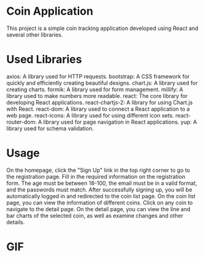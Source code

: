 # Coin Application

This project is a simple coin tracking application developed using React and several other libraries.

# Used Libraries

axios: A library used for HTTP requests.
bootstrap: A CSS framework for quickly and efficiently creating beautiful designs.
chart.js: A library used for creating charts.
formik: A library used for form management.
millify: A library used to make numbers more readable.
react: The core library for developing React applications.
react-chartjs-2: A library for using Chart.js with React.
react-dom: A library used to connect a React application to a web page.
react-icons: A library used for using different icon sets.
react-router-dom: A library used for page navigation in React applications.
yup: A library used for schema validation.

# Usage

On the homepage, click the "Sign Up" link in the top right corner to go to the registration page.
Fill in the required information on the registration form. The age must be between 18-100, the email must be in a valid format, and the passwords must match.
After successfully signing up, you will be automatically logged in and redirected to the coin list page.
On the coin list page, you can view the information of different coins. Click on any coin to navigate to the detail page.
On the detail page, you can view the line and bar charts of the selected coin, as well as examine changes and other details.


# GIF


